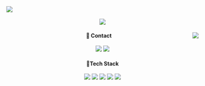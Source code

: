 <img align="center" src="https://capsule-render.vercel.app/api?type=wave&color=31353a&height=100&section=header&text=Back-End%20Engineer:%20Web%20Developer&fontSize=40&animation=twinkling&fontAlignY=55&fontColor=23a393" />

<div align="center">
<!-- <img src="https://hits.seeyoufarm.com/api/count/incr/badge.svg?url=https%3A%2F%2Fgithub.com%2Fm-moo%2F&count_bg=%23181717&title_bg=%23181717&icon=github.svg&icon_color=%23E7E7E7&title=visitor&edge_flat=true"/> -->
<br/>
  
  <img src="https://github-readme-stats.vercel.app/api/top-langs/?username=m-moo&layout=compact&theme=panda" />
</div>

<div align="center">
  <img align="right" src="https://github-readme-stats.vercel.app/api?username=m-moo&theme=panda&show_icons=true&" />
  
<p align="left"> 

  #### 👋 Contact
  <div align="center">
    <a href="http://velog.io/@mmoo"><img src="https://img.shields.io/badge/Tech Blog-20C997?style=flat-square&logo=Velog&logoColor=white" /></a>
    <img src="https://img.shields.io/badge/knr524@gmail.com-d14836?style=flat-square&logo=Gmail&logoColor=white&link=mailto:knr524@gmail.com" />
<!--     <a href="https://k-nr.notion.site/Kim-Nuri-0be81b972b954d7c9a08a0d4aed5bd29"><img src="https://img.shields.io/badge/portfolio-000000?style=flat-square&logo=Notion&logoColor=white&link=mailto:knr524@gmail.com" /></a> -->
  </div>
  
  #### 🔨Tech Stack
  <div align="center">
    <img src="https://img.shields.io/badge/Go-00ADD8?style=flat-square&logo=Go&logoColor=white" />
    <img src="https://img.shields.io/badge/Java-d14836?style=flat-square&logo=CoffeeScript&logoColor=white" />
    <img src="https://img.shields.io/badge/Spring Boot-6DB33F?style=flat-square&logo=Spring Boot&logoColor=white" />
    <img src="https://img.shields.io/badge/Docker-2496ED?style=flat-square&logo=Docker&logoColor=white" />
    <img src="https://img.shields.io/badge/PostgreSQL-4169E1?style=flat-square&logo=PostgreSQL&logoColor=white" />
  </div>
</p>
</div>








<!--
<div align="center">
  <img src="https://github-readme-stats.vercel.app/api/top-langs/?username=m-moo&theme=panda&layout=compact" />
</div>


<a href="https://hits.seeyoufarm.com"><img src="https://hits.seeyoufarm.com/api/count/incr/badge.svg?url=https%3A%2F%2Fgithub.com%2Fm-moo%2F&count_bg=%238DC4E3&title_bg=%23555555&icon=&icon_color=%23E7E7E7&title=hits&edge_flat=false"/></a>
**m-moo/m-moo** is a ✨ _special_ ✨ repository because its `README.md` (this file) appears on your GitHub profile.

Here are some ideas to get you started:

- 🔭 I’m currently working on ...
- 🌱 I’m currently learning ...
- 👯 I’m looking to collaborate on ...
- 🤔 I’m looking for help with ...
- 💬 Ask me about ...
- 📫 How to reach me: ...
- 😄 Pronouns: ...
- ⚡ Fun fact: ...
-->
